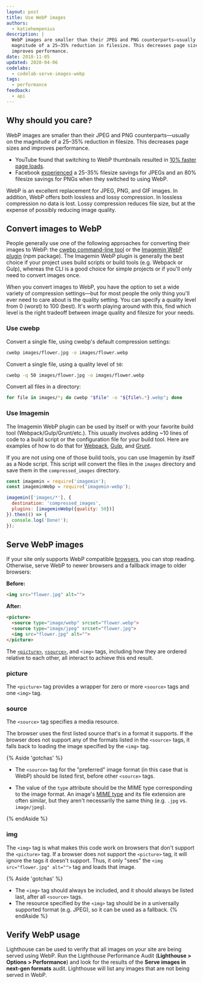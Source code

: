 ```yaml
---
layout: post
title: Use WebP images
authors:
  - katiehempenius
description: |
  WebP images are smaller than their JPEG and PNG counterparts—usually on the
  magnitude of a 25–35% reduction in filesize. This decreases page sizes and
  improves performance.
date: 2018-11-05
updated: 2020-04-06
codelabs:
  - codelab-serve-images-webp
tags:
  - performance
feedback:
  - api
---
```


## Why should you care?

WebP images are smaller than their JPEG and PNG counterparts—usually on the
magnitude of a 25–35% reduction in filesize. This decreases page sizes and
improves performance.

-  YouTube found that switching to WebP thumbnails resulted in [10%
    faster page loads](https://www.youtube.com/watch?v=rqXMwLbYEE4).
-  Facebook
    [experienced](https://code.fb.com/android/improving-facebook-on-android/) a
    25-35% filesize savings for JPEGs and an 80% filesize savings for PNGs when
    they switched to using WebP.

WebP is an excellent replacement for JPEG, PNG, and GIF images. In addition,
WebP offers both lossless and lossy compression. In lossless compression no data
is lost. Lossy compression reduces file size, but at the expense of possibly
reducing image quality.

## Convert images to WebP

People generally use one of the following approaches for converting their images
to WebP: the
[cwebp command-line tool](https://developers.google.com/speed/webp/docs/using)
or the [Imagemin WebP plugin](https://github.com/imagemin/imagemin-webp) (npm
package).
The Imagemin WebP plugin is generally the best choice if your project uses build
scripts or build tools (e.g. Webpack or Gulp), whereas the CLI is a good choice
for simple projects or if you'll only need to convert images once.

When you convert images to WebP, you have the option to set a wide variety of
compression settings—but for most people the only thing you'll ever need to
care about is the quality setting. You can specify a quality level from 0
(worst) to 100 (best). It's worth playing around with this, find
which level is the right tradeoff between image quality and filesize for your
needs.

### Use cwebp

Convert a single file, using cwebp's default compression settings:

```bash
cwebp images/flower.jpg -o images/flower.webp
```

Convert a single file, using a quality level of `50`:

```bash
cwebp -q 50 images/flower.jpg -o images/flower.webp
```

Convert all files in a directory:

```bash
for file in images/*; do cwebp "$file" -o "${file%.*}.webp"; done
```

### Use Imagemin

The Imagemin WebP plugin can be used by itself or with your favorite build tool
(Webpack/Gulp/Grunt/etc.). This usually involves adding \~10 lines of code to a
build script or the configuration file for your build tool.
Here are examples of how to do that for
[Webpack](https://glitch.com/~webp-webpack),
[Gulp](https://glitch.com/~webp-gulp), and
[Grunt](https://glitch.com/~webp-grunt).

If you are not using one of those build tools, you can use Imagemin by itself as
a Node script. This script will convert the files in the `images` directory and
save them in the `compressed_images` directory.

```js
const imagemin = require('imagemin');
const imageminWebp = require('imagemin-webp');

imagemin(['images/*'], {
  destination: 'compressed_images',
  plugins: [imageminWebp({quality: 50})]
}).then(() => {
  console.log('Done!');
});
```

## Serve WebP images

If your site only supports WebP compatible
[browsers](https://caniuse.com/#search=webp), you can stop reading. Otherwise,
serve WebP to newer browsers and a fallback image to older browsers:

**Before:**
```html
<img src="flower.jpg" alt="">
```

**After:**
```html
<picture>
  <source type="image/webp" srcset="flower.webp">
  <source type="image/jpeg" srcset="flower.jpg">
  <img src="flower.jpg" alt="">
</picture>
```

The
[`<picture>`](https://developer.mozilla.org/docs/Web/HTML/Element/picture),
[`<source>`](https://developer.mozilla.org/docs/Web/HTML/Element/source),
and `<img>` tags, including how they are ordered relative to each other, all
interact to achieve this end result.

### picture

The `<picture>` tag provides a wrapper for zero or more `<source>` tags and one `<img>` tag.

### source

The `<source>` tag specifies a media resource.

The browser uses the first listed source that's in a format it supports. If the browser does not support any of the formats listed in the `<source>` tags, it falls back to loading the image specified by the `<img>` tag.

{% Aside 'gotchas' %}

- The `<source>` tag for the "preferred" image format (in this case that is WebP) should be listed first, before other `<source>` tags.

- The value of the `type` attribute should be the MIME type corresponding to the image format. An image's [MIME type](https://developer.mozilla.org/docs/Web/HTTP/Basics_of_HTTP/MIME_types/Complete_list_of_MIME_types) and its file extension are often similar, but they aren't necessarily the same thing (e.g. `.jpg` vs. `image/jpeg`).

{% endAside %}

### img

The `<img>` tag is what makes this code work on browsers
that don't support the `<picture>` tag.
If a browser does not support the `<picture>` tag, it will
ignore the tags it doesn't support. Thus, it only "sees" the
`<img src="flower.jpg" alt="">` tag and loads that image.

{% Aside 'gotchas' %}
- The `<img>` tag should always be included, and it should always be listed last, after all `<source>` tags.
- The resource specified by the `<img>` tag should be in a universally supported format (e.g. JPEG), so it can be used as a fallback.
{% endAside %}

## Verify WebP usage

Lighthouse can be used to verify that all images on your site are being served
using WebP. Run the Lighthouse Performance Audit (**Lighthouse > Options >
Performance**) and look for the results of the **Serve images in next-gen
formats** audit. Lighthouse will list any images that are not being served in
WebP.
